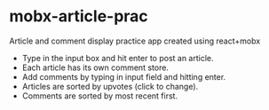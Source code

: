# mobx-article-prac
Article and comment display practice app created using react+mobx


* Type in the input box and hit enter to post an article.
* Each article has its own comment store.
* Add comments by typing in input field and hitting enter.
* Articles are sorted by upvotes (click to change).
* Comments are sorted by most recent first.
